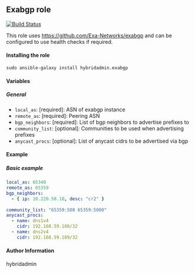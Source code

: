 ## Exabgp role
[![Build Status](https://travis-ci.com/hybridadmin/ansible-role-exabgp.svg?branch=master)](https://travis-ci.com/hybridadmin/ansible-role-exabgp)

This role uses https://github.com/Exa-Networks/exabgp and can be configured to use health checks if required.

#### Installing the role
```
sudo ansible-galaxy install hybridadmin.exabgp
```

#### Variables

##### General

* `local_as`: [required]: ASN of exabgp instance
* `remote_as`: [required]: Peering ASN
* `bgp_neighbors`: [required]: List of bgp neighbors to advertise prefixes to
* `community_list`: [optional]: Communities to be used when advertising prefixes
* `anycast_procs`: [optional]: List of anycast cidrs to be advertised via bgp

#### Example

##### Basic example

```yaml
local_as: 65340
remote_as: 65359
bgp_neighbors:
  - { ip: 10.220.50.10, desc: "cr2" }
    
community_list: "65359:500 65359:5000"
anycast_procs:
  - name: dns1v4
    cidr: 192.168.59.188/32
  - name: dns2v4
    cidr: 192.168.59.189/32
```

#### Author Information

hybridadmin
